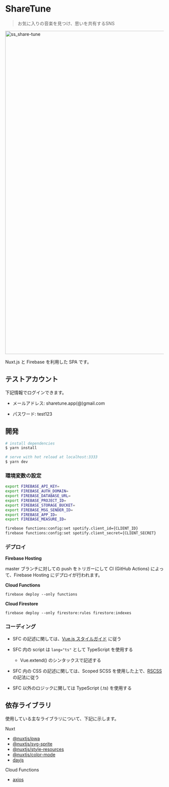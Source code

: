 # ShareTune

> お気に入りの音楽を見つけ、思いを共有するSNS

<img width="1024" alt="ss_share-tune" src="https://user-images.githubusercontent.com/48200087/80118629-a3b6bb00-85c3-11ea-906c-d54a58c4680f.png">

Nuxt.js と Firebase を利用した SPA です。


## テストアカウント

下記情報でログインできます。

- メールアドレス: sharetune.app(@)gmail.com

- パスワード: test123 


## 開発

``` bash
# install dependencies
$ yarn install

# serve with hot reload at localhost:3333
$ yarn dev
```

### 環境変数の設定

``` bash
export FIREBASE_API_KEY=
export FIREBASE_AUTH_DOMAIN=
export FIREBASE_DATABASE_URL=
export FIREBASE_PROJECT_ID=
export FIREBASE_STORAGE_BUCKET=
export FIREBASE_MSG_SENDER_ID=
export FIREBASE_APP_ID=
export FIREBASE_MEASURE_ID=

firebase functions:config:set spotify.client_id={CLIENT_ID} 
firebase functions:config:set spotify.client_secret={CLIENT_SECRET}
```

### デプロイ

**Firebase Hosting**

master ブランチに対しての push をトリガーにして CI (GitHub Actions) によって、Firebase Hosting にデプロイが行われます。

**Cloud Functions**

`firebase deploy --only functions`

**Cloud Firestore**

`firebase deploy --only firestore:rules firestore:indexes`



### コーディング


- SFC の記述に関しては、[Vue.js スタイルガイド](https://jp.vuejs.org/v2/style-guide/index.html) に従う

- SFC 内の script は `lang="ts"` として TypeScript を使用する
  - Vue.extend() のシンタックスで記述する

- SFC 内の CSS の記述に関しては、Scoped SCSS を使用した上で、[RSCSS](https://github.com/rstacruz/rscss/tree/master/docs) の記法に従う

- SFC 以外のロジックに関しては TypeScript (.ts) を使用する

## 依存ライブラリ

使用している主なライブラリについて、下記に示します。

Nuxt 

- [@nuxtjs/pwa](https://github.com/nuxt-community/pwa-module)
- [@nuxtjs/svg-sprite](https://github.com/nuxt-community/svg-sprite-module)
- [@nuxtjs/style-resources](https://github.com/nuxt-community/style-resources-module)
- [@nuxtjs/color-mode](https://github.com/nuxt-community/color-mode-module)
- [dayjs](https://github.com/iamkun/dayjs)

Cloud Functions

- [axios](https://github.com/axios/axios)
